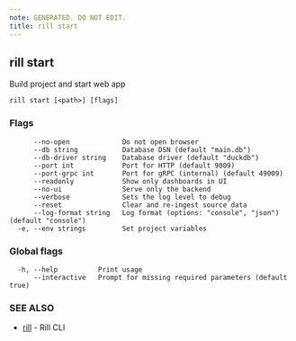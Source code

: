 ```yaml
---
note: GENERATED. DO NOT EDIT.
title: rill start
---
```

## rill start

Build project and start web app

```
rill start [<path>] [flags]
```

### Flags

```
      --no-open             Do not open browser
      --db string           Database DSN (default "main.db")
      --db-driver string    Database driver (default "duckdb")
      --port int            Port for HTTP (default 9009)
      --port-grpc int       Port for gRPC (internal) (default 49009)
      --readonly            Show only dashboards in UI
      --no-ui               Serve only the backend
      --verbose             Sets the log level to debug
      --reset               Clear and re-ingest source data
      --log-format string   Log format (options: "console", "json") (default "console")
  -e, --env strings         Set project variables
```

### Global flags

```
  -h, --help          Print usage
      --interactive   Prompt for missing required parameters (default true)
```

### SEE ALSO

* [rill](cli.md)	 - Rill CLI

